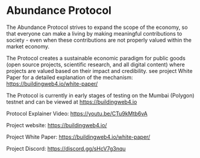 # Abundance Protocol
The Abundance Protocol strives to expand the scope of the economy, so that everyone can make a living by making meaningful contributions to society - even when these contributions are not properly valued within the market economy.

The Protocol creates a sustainable economic paradigm for public goods (open source projects, scientific research, and all digital content) where projects are valued based on their impact and credibility. see project White Paper for a detailed explanation of the mechanism: https://buildingweb4.io/white-paper/

The Protocol is currently in early stages of testing on the Mumbai (Polygon) testnet and can be viewed at https://buildingweb4.io


Protocol Explainer Video: https://youtu.be/CTu9kMtb6vA

Project website: https://buildingweb4.io/

Project White Paper: https://buildingweb4.io/white-paper/

Project Discord: https://discord.gg/sHcV7g3nqu
